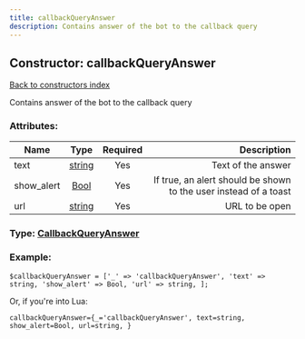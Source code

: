 ```yaml
---
title: callbackQueryAnswer
description: Contains answer of the bot to the callback query
---
```

## Constructor: callbackQueryAnswer  
[Back to constructors index](index.md)



Contains answer of the bot to the callback query

### Attributes:

| Name     |    Type       | Required | Description |
|----------|:-------------:|:--------:|------------:|
|text|[string](../types/string.md) | Yes|Text of the answer|
|show\_alert|[Bool](../types/Bool.md) | Yes|If true, an alert should be shown to the user instead of a toast|
|url|[string](../types/string.md) | Yes|URL to be open|



### Type: [CallbackQueryAnswer](../types/CallbackQueryAnswer.md)


### Example:

```
$callbackQueryAnswer = ['_' => 'callbackQueryAnswer', 'text' => string, 'show_alert' => Bool, 'url' => string, ];
```  

Or, if you're into Lua:  


```
callbackQueryAnswer={_='callbackQueryAnswer', text=string, show_alert=Bool, url=string, }

```


